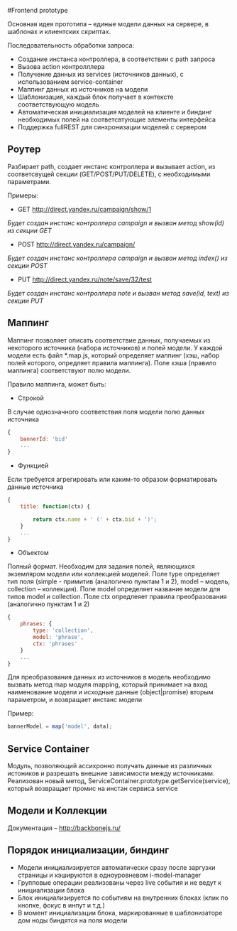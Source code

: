 #Frontend prototype

Основная идея прототипа – единые модели данных на сервере, в шаблонах и клиентских скриптах.

Последовательность обработки запроса:
  * Создание инстанса контроллера, в соответствии с path запроса
  * Вызова action контролллера
  * Получение данных из services (источников данных), с использованием service-container
  * Маппинг данных из источников на модели
  * Шаблонизация, каждый блок получает в контексте соответствующую модель
  * Автоматическая инициализация моделей на клиенте и биндинг необходимых полей на соответсвтующие элементы интерфейса
  * Поддержка fullREST для синхронизации моделей с сервером

## Роутер

Разбирает path, создает инстанс контроллера и вызывает action, из соответсвущей секции (GET/POST/PUT/DELETE),
с необходимыми параметрами.

Примеры:

  * GET http://direct.yandex.ru/campaign/show/1
  
_Будет создан инстанс контроллера campaign и вызван метод show(id) из секции GET_

  * POST http://direct.yandex.ru/campaign/

_Будет создан инстанс контроллера campaign и вызван метод index() из секции POST_

  * PUT http://direct.yandex.ru/note/save/32/test

_Будет создан инстанс контроллера note и вызван метод save(id, text) из секции PUT_

## Маппинг

Маппинг позволяет описать соответствие данных, получаемых из некоторого источника (набора источников) и полей модели.
У каждой модели есть файл *.map.js, который определяет маппинг (хэш, набор полей которого, опредляет правила маппинга).
Поле хэша (правило маппинга) соответствуют полю модели.

Правило маппинга, может быть:

  * Строкой

В случае однозначного соответствия поля модели полю данных источника

```javascript
{
    bannerId: 'bid'
    ...
}
```

  * Функцией

Если требуется агрегировать или каким-то образом форматировать данные источника

```javascript
{
    title: function(ctx) {

        return ctx.name + ' (' + ctx.bid + ')';
    }
    ...
}
```

  * Объектом

Полный формат. Необходим для задания полей, являющихся экземляром модели или коллекцией моделей.
Поле type определяет тип поля (simple - примитив (аналогично пунктам 1 и 2), model – модель, collection – коллекция).
Поле model определяет название модели для типов model и collection.
Поле ctx опредлеяет правила преобразования (аналогично пунктам 1 и 2)

```javascript
{
    phrases: {
        type: 'collection',
        model: 'phrase',
        ctx: 'phrases'
    }
    ...
}
```
Для преобразования данных из источников в модель необходимо вызвать метод map модуля mapping, который принимает на вход
наименование модели и исходные данные (object|promise) вторым параметром, и возвращает инстанс модели

Пример:
```javascript
bannerModel = map('model', data);
```

## Service Container

Модуль, позволяющий ассихронно получать данные из различных истоников и разрешать внешние зависимости между источниками.
Реализован новый метод, ServiceContainer.prototype.getService(service), который возвращает промис на инстан сервиса service 

## Модели и Коллекции

Документация – http://backbonejs.ru/

## Порядок инициализации, биндинг

  * Модели инициализируется автоматически сразу после заргузки страницы и кэшируются в одноуровневом i-model-manager
  * Групповые операции реализованы через live события и не ведут к инициализации блока
  * Блок инициализируется по событиям на внутренних блоках (клик по кнопке, фокус в инпут и т.д.)
  * В момент инициализации блока, маркированные в шаблонизаторе дом ноды биндятся на поля модели












